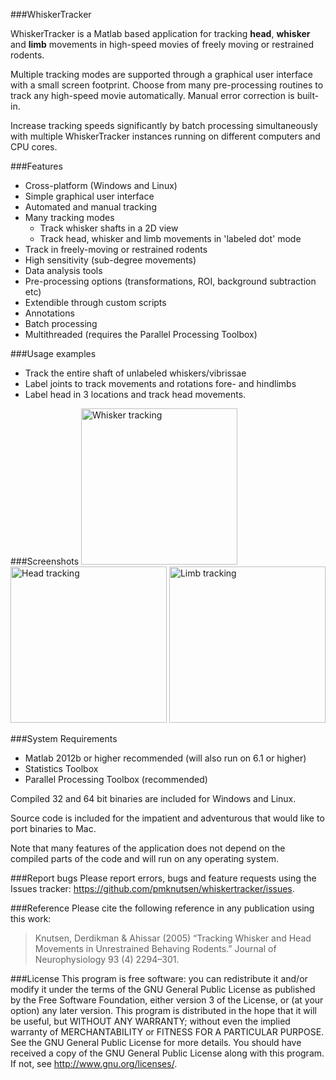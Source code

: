###WhiskerTracker

WhiskerTracker is a Matlab based application for tracking **head**, **whisker** and **limb** movements in high-speed movies of freely moving or restrained rodents. 

Multiple tracking modes are supported through a graphical user interface with a small screen footprint. Choose from many pre-processing routines to track any high-speed movie automatically. Manual error correction is built-in.

Increase tracking speeds significantly by batch processing simultaneously with multiple WhiskerTracker instances running on different computers and CPU cores.

###Features
* Cross-platform (Windows and Linux)
* Simple graphical user interface
* Automated and manual tracking
* Many tracking modes
    * Track whisker shafts in a 2D view
    * Track head, whisker and limb movements in 'labeled dot' mode
* Track in freely-moving or restrained rodents
* High sensitivity (sub-degree movements)
* Data analysis tools
* Pre-processing options (transformations, ROI, background subtraction etc)
* Extendible through custom scripts
* Annotations
* Batch processing
* Multithreaded (requires the Parallel Processing Toolbox)

###Usage examples
* Track the entire shaft of unlabeled whiskers/vibrissae
* Label joints to track movements and rotations fore- and hindlimbs
* Label head in 3 locations and track head movements.

###Screenshots
<img src="https://github.com/pmknutsen/whiskertracker/blob/master/examples/WhiskerTracking.png" alt="Whisker tracking" height="250"/>
<img src="https://github.com/pmknutsen/whiskertracker/blob/master/examples/HeadTracking.png" alt="Head tracking" height="250"/>
<img src="https://github.com/pmknutsen/whiskertracker/blob/master/examples/LimbTracking.png" alt="Limb tracking" height="250"/>

###System Requirements
* Matlab 2012b or higher recommended (will also run on 6.1 or higher)
* Statistics Toolbox
* Parallel Processing Toolbox (recommended)

Compiled 32 and 64 bit binaries are included for Windows and Linux.

Source code is included for the impatient and adventurous that would like to port binaries to Mac.

Note that many features of the application does not depend on the compiled parts of the code and will run on any operating system.

###Report bugs
Please report errors, bugs and feature requests using the Issues tracker:
https://github.com/pmknutsen/whiskertracker/issues.

###Reference
Please cite the following reference in any publication using this work:
>Knutsen, Derdikman & Ahissar (2005) “Tracking Whisker and Head Movements in Unrestrained Behaving Rodents.” Journal of Neurophysiology 93 (4) 2294–301.

###License
This program is free software: you can redistribute it and/or modify it under the terms of the GNU General Public License as published by the Free Software Foundation, either version 3 of the License, or (at your option) any later version. This program is distributed in the hope that it will be useful, but WITHOUT ANY WARRANTY; without even the implied warranty of MERCHANTABILITY or FITNESS FOR A PARTICULAR PURPOSE.  See the GNU General Public License for more details. You should have received a copy of the GNU General Public License along with this program.  If not, see <http://www.gnu.org/licenses/>.
